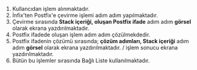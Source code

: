 1. Kullancıdan işlem alınmaktadır.
2. İnfix'ten Postfix'e çevirme işlemi adım adım yapılmaktadır.
3. Çevirme sırasında **Stack içeriği, oluşan Postfix ifade** adım adım **görsel** olarak ekrana yazdırılmaktadır.
4. Postfix ifadede oluşan işlem adım adım çözülmekdedir.
5. Postfix ifadenin çözümü sırasında; **çözüm adımları, Stack içeriği** adım adım **görsel** olarak ekrana yazdırılmaktadır. / işlem sonucu ekrana yazdırılmaktadır.
6. Bütün bu işlemler sırasında Bağlı Liste kullanılmaktadır.
